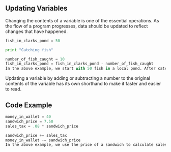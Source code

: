 ## Updating Variables 

Changing the contents of a variable is one of the essential operations. As the flow of a program progresses, data should be updated to reflect changes that have happened.

``` python
fish_in_clarks_pond = 50

print "Catching fish"

number_of_fish_caught = 10
fish_in_clarks_pond = fish_in_clarks_pond - number_of_fish_caught
In the above example, we start with 50 fish in a local pond. After catching 10 fish, we update the number of fish in the pond to be the original number of fish in the pond minus the number of fish caught. At the end of this code block, the variable fish_in_clarks_pond is equal to 40.
```

Updating a variable by adding or subtracting a number to the original contents of the variable has its own shorthand to make it faster and easier to read.

## Code Example

``` python
money_in_wallet = 40
sandwich_price = 7.50
sales_tax = .08 * sandwich_price

sandwich_price += sales_tax
money_in_wallet -= sandwich_price
In the above example, we use the price of a sandwich to calculate sales tax. After calculating the tax we add it to the total price of the sandwich. Finally, we complete the transaction by reducing our money_in_wallet by the cost of the sandwich (with tax).
